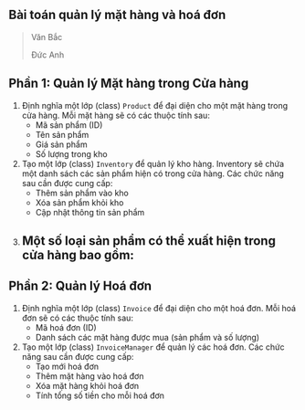 ## Bài toán quản lý mặt hàng và hoá đơn

> Văn Bắc
> 
> Đức Anh

## Phần 1: Quản lý Mặt hàng trong Cửa hàng

1.  Định nghĩa một lớp (class) `Product` để đại diện cho một mặt hàng trong cửa hàng. Mỗi mặt hàng sẽ có các thuộc tính sau:
    -   Mã sản phẩm (ID)
    -   Tên sản phẩm
    -   Giá sản phẩm
    -   Số lượng trong kho
2.  Tạo một lớp (class) `Inventory` để quản lý kho hàng. Inventory sẽ chứa một danh sách các sản phẩm hiện có trong cửa hàng. Các chức năng sau cần được cung cấp:
    -   Thêm sản phẩm vào kho
    -   Xóa sản phẩm khỏi kho
    -   Cập nhật thông tin sản phẩm
3.  Một số loại sản phẩm có thể xuất hiện trong cửa hàng bao gồm:
    -      

## Phần 2: Quản lý Hoá đơn

1.  Định nghĩa một lớp (class) `Invoice` để đại diện cho một hoá đơn. Mỗi hoá đơn sẽ có các thuộc tính sau:
    -   Mã hoá đơn (ID)
    -   Danh sách các mặt hàng được mua (sản phẩm và số lượng)
2.  Tạo một lớp (class) `InvoiceManager` để quản lý các hoá đơn. Các chức năng sau cần được cung cấp:
    -   Tạo mới hoá đơn
    -   Thêm mặt hàng vào hoá đơn
    -   Xóa mặt hàng khỏi hoá đơn
    -   Tính tổng số tiền cho mỗi hoá đơn
